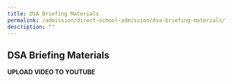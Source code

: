 ```yaml
---
title: DSA Briefing Materials
permalink: /admission/direct-school-admission/dsa-briefing-materials/
description: ""
---
```

## DSA Briefing Materials

**UPLOAD VIDEO TO YOUTUBE**